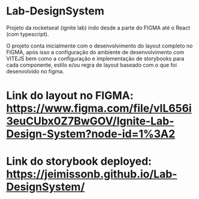 # Lab-DesignSystem
Projeto da rocketseat (ignite lab) indo desde a parte do FIGMA até o React (com typescript). 

O projeto conta inicialmente com o desenvolvimento do layout completo no FIGMA, após isso a configuração do ambiente de desenvolvimento com VITEJS bem como a configuração e implementação de storybooks para cada componente, estilo e/ou regra de layout baseado com o que foi desenvolvido no figma.

# Link do layout no FIGMA: https://www.figma.com/file/vIL656i3euCUbx0Z7BwGOV/Ignite-Lab-Design-System?node-id=1%3A2
# Link do storybook deployed: https://jeimissonb.github.io/Lab-DesignSystem/
